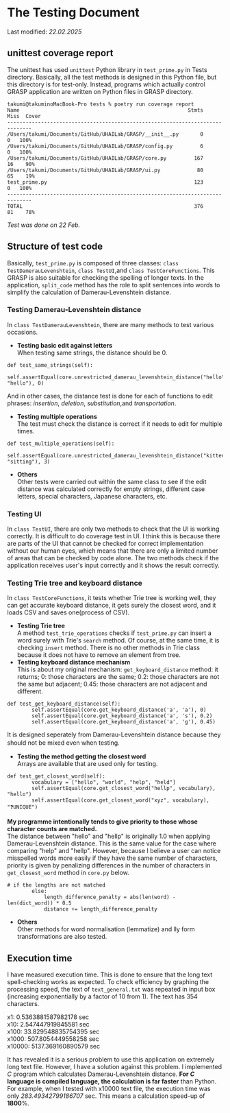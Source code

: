 # The Testing Document
Last modified: *22.02.2025*

## unittest coverage report
The unittest has used ```unittest``` Python library in ```test_prime.py``` in Tests directory. Basically, all the test methods is designed in this Python file, but this directory is for test-only. Instead, programs which actually control GRASP application are written on Python files in GRASP directory.

```
takumi@takuminoMacBook-Pro tests % poetry run coverage report
Name                                                       Stmts   Miss  Cover
------------------------------------------------------------------------------
/Users/takumi/Documents/GitHub/UHAILab/GRASP/__init__.py       0      0   100%
/Users/takumi/Documents/GitHub/UHAILab/GRASP/config.py         6      0   100%
/Users/takumi/Documents/GitHub/UHAILab/GRASP/core.py         167     16    90%
/Users/takumi/Documents/GitHub/UHAILab/GRASP/ui.py            80     65    19%
test_prime.py                                                123      0   100%
------------------------------------------------------------------------------
TOTAL                                                        376     81    78%
``` 

*Test was done on 22 Feb.*

## Structure of test code
Basically, ```test_prime.py``` is composed of three classes: `class TestDamerauLevenshtein`, `class TestUI`,and `class TestCoreFunctions`. This GRASP is also suitable for checking the spelling of longer texts. In the application, `split_code` method has the role to split sentences into words to simplify the calculation of Damerau-Levenshtein distance.  
### Testing Damerau-Levenshtein distance
In `class TestDamerauLevenshtein`, there are many methods to test various occasions.  
- **Testing basic edit against letters**  
When testing same strings, the distance should be 0.  
``` 
def test_same_strings(self):
        self.assertEqual(core.unrestricted_damerau_levenshtein_distance("hello", "hello"), 0)
``` 
And in other cases, the distance test is done for each of functions to edit phrases: *insertion*, *deletion*, *substitution*,and *transportation*.  
- **Testing multiple operations**  
The test must check the distance is correct if it needs to edit for multiple times.   
```
def test_multiple_operations(self):
        self.assertEqual(core.unrestricted_damerau_levenshtein_distance("kitten", "sitting"), 3)
```  
- **Others**  
Other tests were carried out within the same class to see if the edit distance was calculated correctly for empty strings, different case letters, special characters, Japanese characters, etc.  

### Testing UI
In `class TestUI`, there are only two methods to check that the UI is working correctly. It is difficult to do coverage test in UI. I think this is because there are parts of the UI that cannot be checked for correct implementation without our human eyes, which means that there are only a limited number of areas that can be checked by code alone. The two methods check if the application receives user's input correctly and it shows the result correctly.  

### Testing Trie tree and keyboard distance
In `class TestCoreFunctions`, it tests whether Trie tree is working well, they can get accurate keyboard distance, it gets surely the closest word, and it loads CSV and saves one(process of CSV).  
- **Testing Trie tree**  
A method `test_trie_operations` checks if `test_prime.py` can insert a word surely with Trie's `search` method. Of course, at the same time, it is checking `insert` method. There is no other methods in Trie class because it does not have to remove an element from tree.
- **Testing keyboard distance mechanism**  
This is about my original mechanism: `get_keyboard_distance` method: it returns; 0: those characters are the same; 0.2: those characters are not the same but adjacent; 0.45: those characters are not adjacent and different.  
```
def test_get_keyboard_distance(self):
        self.assertEqual(core.get_keyboard_distance('a', 'a'), 0)
        self.assertEqual(core.get_keyboard_distance('a', 's'), 0.2)
        self.assertEqual(core.get_keyboard_distance('a', 'g'), 0.45)
```
It is designed seperately from Damerau-Levenshtein distance because they should not be mixed even when testing.　　
- **Testing the method getting the closest word**  
Arrays are available that are used only for testing.
```
def test_get_closest_word(self):
        vocabulary = ["hello", "world", "help", "held"]
        self.assertEqual(core.get_closest_word("hellp", vocabulary), "hello")
        self.assertEqual(core.get_closest_word("xyz", vocabulary), "❓UNIQUE")
```
**My programme intentionally tends to give priority to those whose character counts are matched.**  
The distance between "hello" and "hellp" is originally 1.0 when applying Damerau-Levenshtein distance. This is the same value for the case where comparing "help" and "hellp". However, because I believe a user can notice misspelled words more easily if they have the same number of characters, priority is given by penalizing differences in the number of characters in `get_closest_word` method in `core.py` below.
```
# if the lengths are not matched
        else:
            length_difference_penalty = abs(len(word) - len(dict_word)) * 0.5
            distance += length_difference_penalty
```  
- **Others**  
Other methods for word normalisation (lemmatize) and lly form transformations are also tested.  

## Execution time
I have measured execution time. This is done to ensure that the long text spell-checking works as expected. To check efficiency by graphing the processing speed, the text of `text_general.txt` was repeated in input box (increasing exponentially by a factor of 10 from 1). The text has 354 characters.   

x1: 0.5363881587982178 sec  
x10: 2.547447919845581 sec  
x100: 33.829548835754395 sec  
x1000: 507.8054449558258 sec  
x10000: 5137.369160890579 sec  

It has revealed it is a serious problem to use this application on extremely long text file. However, I have a solution against this problem. I implemented *C* program which calculates Damerau-Levenshtein distance. **For *C* language is compiled language, the calculation is far faster** than Python. For example, when I tested with x10000 text file, the execution time was only *283.49342799186707* sec. This means a calculation speed-up of **1800**%.  
